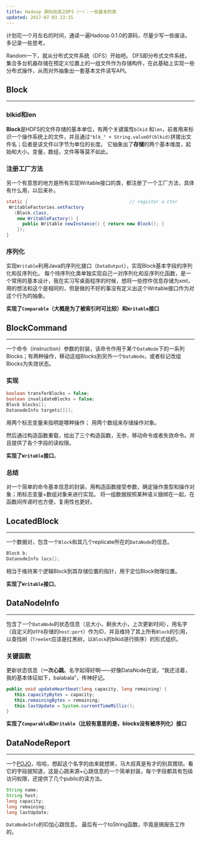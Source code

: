 ```yaml
---
title: Hadoop 源码阅读之DFS（一）：一些基本的类
updated: 2017-07-03 23:15
---
```


计划花一个月左右的时间，通读一遍Hadoop 0.1.0的源码，尽量少写一些废话，多记录一些思考。

Random一下，就从分布式文件系统（DFS）开始吧。
DFS即分布式文件系统，集合多台机器存储在预定义位置上的一组文件作为存储构件，在此基础上实现一些分布式操作，从而对外抽象出一套基本文件读写API。


## <span id="block">Block</span> ##
***
### blkid和len ###
**Block**是HDFS的文件存储的基本单位，有两个关键属性`blkid` 和`len`，前者用来标识一个操作系统上的文件，并且通过`"blk_" + String.valueOf(blkid)`拼接出文件名；后者是该文件以字节为单位的长度。
它抽象出了**存储**的两个基本维度，起始和大小。变量，数组，文件等等莫不如此。

### 注册工厂方法 ###
另一个有意思的地方是所有实现Writable接口的类，都注册了一个工厂方法，具体有什么用，以后来补。
```Java
static {                                      // register a ctor
 WritableFactories.setFactory
   (Block.class,
    new WritableFactory() {
      public Writable newInstance() { return new Block(); }
    });
}
```

### 序列化 ###
实现`Writable`利用Java的序列化接口（`DataOutput`），实现Block基本字段的序列化和反序列化。
每个待序列化类单独实现自己一对序列化和反序列化函数，是一个常用的基本设计，我在实习写桌面程序的时候，想将一些控件信息存储为xml，用的想法和这个是相同的，但是做的不好的事没有定义出这个Writable接口作为对这个行为的抽象。

**实现了`Comparable`（大概是为了被索引时可比较）和`Writable`接口**


## <span id="block-command">BlockCommand<span> ##
***
一个命令（instruction）参数的封装，该命令作用于某个`DataNode`下的一系列Blocks；有两种操作，移动这组Blocks到另外一个`DataNode`，或者标记改组Blocks为失效状态。

### 实现 ###

```Java
boolean transferBlocks = false;
boolean invalidateBlocks = false;
Block blocks[];
DatanodeInfo targets[][];
```
用两个标志变量来指明是哪种操作；
用两个数组来存储操作对象。

然后通过构造函数重载，给出了三个构造函数，无参，移动命令或者失效命令。并且提供了各个字段的读权限。

**实现了`Writable`接口**。

### 总结 ###
对一个简单的命令基本信息的封装，用构造函数接受参数，确定操作类型和操作对象；用标志变量+数组对象来进行实现。
将一组数据按照某种语义捆绑在一起，在函数间传递时也方便，复用性也更好。

## <span id="located-block">LocatedBlock</span> ##
***
一个数据对，包含一个`Block`和其几个replicate所在的`DataNode`的信息。
```Java
Block b;
DatanodeInfo locs[];
```
相当于维持某个逻辑Block到其存储位置的指针，用于定位Block物理位置。

**实现了`Writable`接口**。

## <span id="datanode-info">DataNodeInfo</span> ##
***
包含了一个`DataNode`的状态信息（总大小，剩余大小，上次更新时间），用名字（自定义的`UTF8`存储的`host:port`）作为ID，并且维持了其上所有`Block`的引用，以查找树（`TreeSet`应该是红黑树，以`Block`的blkid进行排序）的形式组织。 

### 关键函数 ###
更新状态信息（**一次心跳**。名字起得好啊——好像DataNode在说，“我还活着，我的基本体征如下，balabala”，传神好记。
```Java
public void updateHeartbeat(long capacity, long remaining) {
   this.capacityBytes = capacity;
   this.remainingBytes = remaining;
   this.lastUpdate = System.currentTimeMillis();
}
```
**实现了`Comparable`和`Writable`（比较有意思的是，blocks没有被序列化）接口**

## <span id="datanode-report">DataNodeReport</span> ##
***
一个[POJO](https://martinfowler.com/bliki/POJO.html)，哈哈，想起这个名字的由来就想笑，马大叔真是有才的别具猥琐。看它的字段就知道，这是心跳来源+心跳信息的一个简单封装，每个字段都具有包级访问权限，还提供了几个public的读方法。
```Java
String name;
String host;
long capacity;
long remaining;
long lastUpdate;
```
`DataNodeInfo`的ID加心跳信息。
最后有一个toString函数，毕竟是搞报告工作的。




